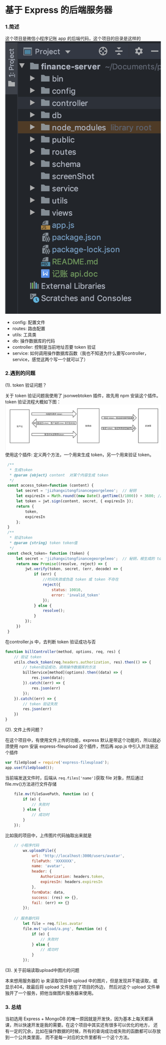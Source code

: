 # 基于 Express 的后端服务器

### 1.简述
这个项目是微信小程序记账 app 的后端代码，这个项目的目录是这样的
![](./screenShot/catalogue.png)

* config: 配置文件
* routes: 路由配置
* utils: 工具类
* db: 操作数据库的代码
* controller: 控制是当前地址否要 token 验证
* service: 如何调用操作数据库函数（我也不知道为什么要写controller，service，感觉这两个写一个就可以了）

### 2.遇到的问题
   (1). token 验证问题？
   
   关于 token 验证问题我使用了 jsonwebtoken 插件，故先用 npm 安装这个插件。
        token 验证流程大概如下图：
        ![](./screenShot/token.png)
   使用这个插件: 定义两个方法，一个用来生成 token，另一个用来验证 token。
   ```javascript
    /**
     * 生成token
     * @param {object} content  对某个内容生成 token
     */
    const access_token=function (content) {
        let secret = 'jizhangxitongfinancegeorgeleeo';  // 秘钥
        let expiresIn = Math.round((new Date().getTime()/1000)) + 3600; // 过期时间
        let token = jwt.sign(content, secret, { expiresIn });
        return {
            token,
            expiresIn
        };
    }
    /**
     * 验证token
     * @param {string} token token值
     */
    const check_token= function (token) {
        let secret = 'jizhangxitongfinancegeorgeleeo';  // 秘钥，根生成的 token 要一致
        return new Promise((resolve, reject) => {
            jwt.verify(token, secret, (err, decode) => {
                if (err) {
                    //时间失效或伪造 token 或 token 不存在
                    reject({
                        status: 10010,
                        error: 'invalid_token'
                    });
                } else {
                    resolve();
                }
            });
        })
    }
```

在controller.js 中，去判断 token 验证成功与否
```javascript
function billController(method, options, req, res) {
    // 验证 token
    utils.check_token(req.headers.authorization, res).then(() => {
        // token验证成功，调用操作数据库的方法
        billService[method](options).then((data) => {
            res.json(data);
        }).catch((err) => {
            res.json(err)
        });
    }).catch((err) => {
        // token 验证失败
        res.json(err)
    })
}
```
   (2). 文件上传问题？
   
   在这个项目中，有使用文件上传的功能，express 默认是带这个功能的，所以就必须使用 npm 
    安装 express-fileupload 这个插件，然后再 app.js 中引入并注册这个插件
```javascript
var fileUpload = require('express-fileupload');
app.use(fileUpload());
```
当前端发送文件时，后端从 `req.files['name']`获取 file 对象，然后通过 file.mv()方法进行文件存储
```javascript
    file.mv(fileSavePath, function (e) {
        if (e) {
            // 失败时
        } else {
            // 成功时
        }
    });
```
比如我的项目中，上传图片代码抽取出来就是
```javascript
    // 小程序代码
        wx.uploadFile({
            url: 'http://localhost:3000/users/avatar',
            filePath: 'XXXXXXX',
            name: 'avatar',
            header: {
                Authorization: headers.token,
                expiresIn: headers.expiresIn
            },
            formData: data,
            success: (res) => {},
            fail: (err) => {}
        });

    // 服务器代码
        let file = req.files.avatar
        file.mv('upload/a.png', function (e) {
            if (e) {
                // 失败时
            } else {
                // 成功时
            }
        });
```
   (3). 关于前端读取upload中图片的问题
   
   本来想用服务器的 ip 来读取项目中 upload 中的图片，但是发现并不能读取，或显示404，故最后将 upload 文件放在了项目的外边，
   然后对这个 upload 文件单独开了一个服务，把他当做图片服务器来使用。
### 3. 总结
当初选用 Express + MongoDB 的唯一原因就是开发快，因为基本上每天都满课，所以快速开发是我的需要。在这个项目中其实还有很多可以优化的地方，
还有一定的冗余，比如在操作数据的时候，所有的查询成功或失败的函数都可以存放到一个公共类里面，
而不是每一对应的文件里都有一个这个方法。